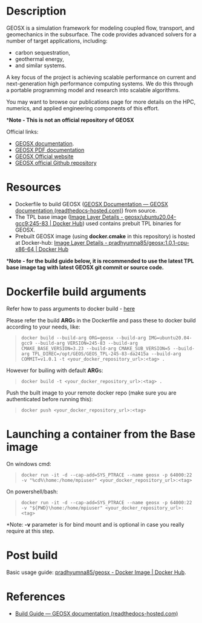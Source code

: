 # Description

GEOSX is a simulation framework for modeling coupled flow, transport, and geomechanics in the subsurface. The code provides advanced solvers for a number of target applications, including:

- carbon sequestration,
- geothermal energy,
- and similar systems.

A key focus of the project is achieving scalable performance on current and next-generation high performance computing systems. We do this through a portable programming model and research into scalable algorithms.

You may want to browse our publications page for more details on the HPC, numerics, and applied engineering components of this effort.

***Note - This is not an official repository of GEOSX**

Official links:

- [GEOSX documentation](https://geosx-geosx.readthedocs-hosted.com/en/latest/?).
- [GEOSX PDF documentation](https://geosx-geosx.readthedocs-hosted.com/_/downloads/en/latest/pdf/)
- [GEOSX Official website](https://www.geosx.org/)
- [GEOSX official Github repository](https://github.com/GEOSX/GEOSX)

# Resources

* Dockerfile to build GEOSX ([GEOSX Documentation — GEOSX documentation (readthedocs-hosted.com)](https://geosx-geosx.readthedocs-hosted.com/en/latest/index.html)) from source.
* The TPL base image ([Image Layer Details - geosx/ubuntu20.04-gcc9:245-83 | Docker Hub](https://hub.docker.com/layers/geosx/ubuntu20.04-gcc9/245-83/images/sha256-937d16a77b78ee612701a6732cd38ba619c4fa4bb4b4f1e00f1b8f8d773bf17a?context=explore)) used contains prebuit TPL binaries for GEOSX.
* Prebuilt GEOSX image (using **docker.cmake** in this repository) is hosted at Docker-hub: [Image Layer Details - pradhyumna85/geosx:1.0.1-cpu-x86-64 | Docker Hub](https://hub.docker.com/layers/pradhyumna85/geosx/1.0.1-cpu-x86-64/images/sha256-aa6d2c86174669acb419b46f95008d7480aa1303c38ebd3633fc6530e46b9956?context=repo)

***Note - for the build guide below, it is recommended to use the latest TPL base image tag with latest GEOSX git commit or source code.**

# Dockerfile build arguments

Refer how to pass arguments to docker build - [here](https://docs.docker.com/build/guide/build-args/)

Please refer the build **ARG**s in the Dockerfile and pass these to docker build according to your needs, like:

> `docker build --build-arg ORG=geosx --build-arg IMG=ubuntu20.04-gcc9 --build-arg VERSION=245-83 --build-arg CMAKE_BASE_VERSION=3.23 --build-arg CMAKE_SUB_VERSION=5 --build-arg TPL_DIREC=/opt/GEOS/GEOS_TPL-245-83-da2415a --build-arg COMMIT=v1.0.1 -t <your_docker_repository_url>:<tag> .`

However for builing with default **ARG**s:

> `docker build -t <your_docker_repository_url>:<tag> .`

Push the built image to your remote docker repo (make sure you are authenticated before running this):

> `docker push <your_docker_repository_url>:<tag>`

# Launching a container from the Base image

On windows cmd:

> `docker run -it -d --cap-add=SYS_PTRACE --name geosx -p 64000:22 -v "%cd%\home:/home/mpiuser" <your_docker_repository_url>:<tag>`

On powershell/bash:

> `docker run -it -d --cap-add=SYS_PTRACE --name geosx -p 64000:22 -v "${PWD}\home:/home/mpiuser" <your_docker_repository_url>:<tag>`

*Note: **-v** parameter is for bind mount and is optional in case you really require at this step.

# Post build

Basic usage guide: [pradhyumna85/geosx - Docker Image | Docker Hub](https://hub.docker.com/r/pradhyumna85/geosx).

# References

- [Build Guide — GEOSX documentation (readthedocs-hosted.com)](https://geosx-geosx.readthedocs-hosted.com/en/latest/docs/sphinx/buildGuide/Index.html)
